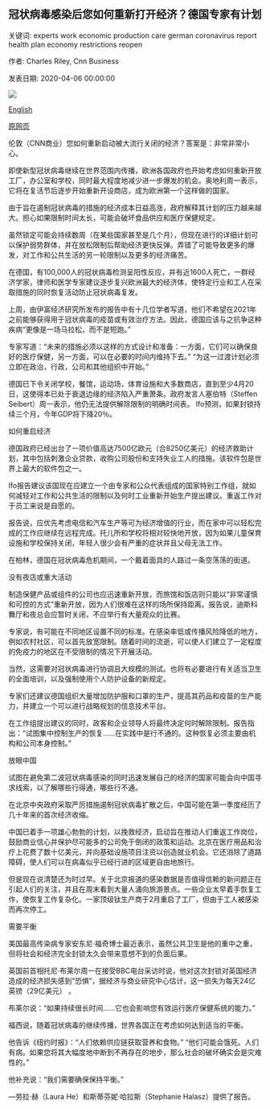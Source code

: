 ## 冠状病毒感染后您如何重新打开经济？德国专家有计划

关键词: experts work economic production care german coronavirus report health plan economy restrictions reopen

作者: Charles Riley, Cnn Business

发表日期: 2020-04-06 00:00:00

![](https://cdn.cnn.com/cnnnext/dam/assets/200406083728-berlin-germany-0405-super-tease.jpg)

[English](How%20do%20you%20reopen%20the%20economy%20after%20coronavirus%3F%20German%20experts%20have%20a%20plan.md)

[原网页](https://edition.cnn.com/2020/04/06/business/germany-coronavirus-economy/index.html)

伦敦（CNN商业）您如何重新启动被大流行关闭的经济？答案是：非常非常小心。

即使新型冠状病毒继续在世界范围内传播，欧洲各国政府也开始考虑如何重新开放工厂，办公室和学校，同时最大程度地减少进一步爆发的机会。奥地利周一表示，它将在复活节后逐步开始重新开设商店，成为欧洲第一个这样做的国家。

由于旨在遏制冠状病毒的措施的经济成本日益高涨，政府解释其计划的压力越来越大。担心如果限制时间太长，可能会破坏食品供应和医疗保健规定。

虽然锁定可能会持续数周（在某些国家甚至是几个月），但现在进行的详细计划可以保护弱势群体，并在放松限制后帮助经济更快反弹。弄错了可能导致更多的爆发，对工作和公共生活的另一轮限制以及更多的经济痛苦。

在德国，有100,000人的冠状病毒检测呈阳性反应，并有近1600人死亡，一群经济学家，律师和医学专家建议逐步复兴欧洲最大的经济体，使特定行业和工人在采取措施的同时恢复活动防止冠状病毒复发。

上周，由伊富经济研究所发布的报告中有十几位学者写道，他们不希望在2021年之前能够获得用于冠状病毒的疫苗或有效治疗方法。因此，德国应该与之抗争这种疾病“更像是一场马拉松，而不是短跑。”

专家写道：“未来的措施必须以这样的方式设计和准备：一方面，它们可以确保良好的医疗保健，另一方面，可以在必要的时间内维持下去。” “为这一过渡计划必须立即在政治，行政，公司和其他组织中开始。”

德国已下令关闭学校，餐馆，运动场，体育设施和大多数商店，直到至少4月20日，这使得本已处于衰退边缘的经济陷入严重萧条。政府发言人塞伯特（Steffen Seibert）周一表示，他仍无法提供解除限制的明确时间表。 Ifo预测，如果封锁持续三个月，今年GDP将下降20％。

如何重启经济

德国政府已经出台了一项价值高达7500亿欧元（合8250亿美元）的经济救助计划，其中包括刺激企业贷款，收购公司股份和支持失业工人的措施。该软件包是世界上最大的软件包之一。

Ifo报告建议该国现在应建立一个由专家和公众代表组成的国家特别工作组，就如何减轻对工作和公共生活的限制以及何时工业重新开始生产提出建议。重返工作对于员工来说是自愿的。

报告说，应优先考虑电信和汽车生产等可为经济增值的行业，而在家中可以轻松完成的工作应继续在远程完成。托儿所和学校将相对较快地开放，因为如果儿童保育设施和学校保持关闭，年轻人很少会有严重的症状并且父母无法工作。

在柏林，德国在冠状病毒危机期间，一个戴着面具的人路过一条空荡荡的街道。

没有夜店或重大活动

制造保健产品或组件的公司也应迅速重新开放，而旅馆和饭店则只能以“非常谨慎和可控的方式”重新开放，因为人们很难在这样的场所保持距离。报告说，迪斯科舞厅和夜总会应暂时关闭，不应举行有大量观众的比赛。

专家说，有可能在不同地区设置不同的标准。在感染率低或传播风险降低的地方，例如农村社区，可以首先放宽限制。随着时间的流逝，可以使人们建立了一定程度的免疫力的地区在不受限制的情况下开展活动。

当然，这需要对冠状病毒进行协调且大规模的测试。也将有必要进行有关适当卫生的全面培训，以及强制使用个人防护设备的新规定。

专家们还建议德国组织大量增加防护服和口罩的生产，提高其药品和疫苗的生产能力，并建立一个可以进行战略规划的信息技术平台。

在工作组提出建议的同时，政客和企业领导人将最终决定何时解除限制。报告指出：“试图集中控制生产的恢复……在实践中是行不通的。这种恢复必须主要由机构和公司本身控制。”

放眼中国

试图在避免第二波冠状病毒感染的同时迅速发展自己的经济的国家可能会向中国寻求线索，以了解哪些行得通，哪些行不通。

在北京中央政府采取严厉措施遏制冠状病毒扩散之后，中国可能在第一季度经历了几十年来的首次经济收缩。

中国已着手一项雄心勃勃的计划，以挽救经济，启动旨在推动人们重返工作岗位，鼓励商业信心并保护尽可能多的公司免于倒闭的政策和运动。北京在医疗用品和治疗上花费了数十亿美元，并向基础设施项目注资以创造就业机会。它还消除了道路障碍，使人们可以在病毒似乎已经行进的区域更自由地旅行。

但是现在说清楚还为时过早。关于北京报道的感染数据是否值得信赖的新问题正在引起人们的关注，并且在周末看到大量人涌向旅游景点。一些企业太早着手恢复工作，使恢复工作复杂化。一家顶级钛生产商于2月重启了工厂，但由于工人被感染而再次停工。

需要平衡

美国最高传染病专家安东尼·福奇博士最近表示，虽然公共卫生是他的重中之重，但将社会和经济完全封锁太久会带来意想不到的负面后果。

英国前首相托尼·布莱尔周一在接受BBC电台采访时说，他对这次封锁对英国经济造成的经济损失感到“恐惧”，据经济与商业研究中心估计，这一损失为每天24亿英镑（29亿美元） 。

布莱尔说：“如果持续很长时间……它也会影响您有效运行医疗保健系统的能力。”

福西说，随着冠状病毒的继续传播，世界各国正在考虑如何达到适当的平衡。

他告诉《纽约时报》：“人们依赖供应链获取营养和食物。” “他们可能会饿死。人们有病。如果您将其大幅度地中断到不再存在的地步，那么社会的破坏确实会是灾难性的。”

他补充说：“我们需要确保保持平衡。”

—劳拉·赫（Laura He）和斯蒂芬妮·哈拉斯（Stephanie Halasz）提供了报告。
